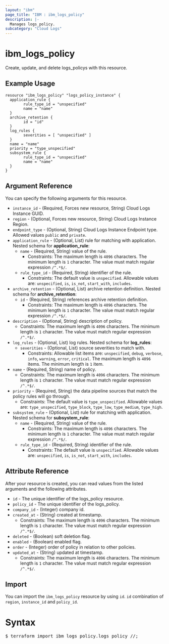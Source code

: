 ```yaml
---
layout: "ibm"
page_title: "IBM : ibm_logs_policy"
description: |-
  Manages logs_policy.
subcategory: "Cloud Logs"
---
```


# ibm_logs_policy

Create, update, and delete logs_policys with this resource.

## Example Usage

```hcl
resource "ibm_logs_policy" "logs_policy_instance" {
  application_rule {
		rule_type_id = "unspecified"
		name = "name"
  }
  archive_retention {
		id = "id"
  }
  log_rules {
		severities = [ "unspecified" ]
  }
  name = "name"
  priority = "type_unspecified"
  subsystem_rule {
		rule_type_id = "unspecified"
		name = "name"
  }
}
```

## Argument Reference

You can specify the following arguments for this resource.

* `instance_id` - (Required, Forces new resource, String)  Cloud Logs Instance GUID.
* `region` - (Optional, Forces new resource, String) Cloud Logs Instance Region.
* `endpoint_type` - (Optional, String) Cloud Logs Instance Endpoint type. Allowed values `public` and `private`.
* `application_rule` - (Optional, List) rule for matching with application.
Nested schema for **application_rule**:
	* `name` - (Required, String) value of the rule.
	  * Constraints: The maximum length is `4096` characters. The minimum length is `1` character. The value must match regular expression `/^.*$/`.
	* `rule_type_id` - (Required, String) identifier of the rule.
	  * Constraints: The default value is `unspecified`. Allowable values are: `unspecified`, `is`, `is_not`, `start_with`, `includes`.
* `archive_retention` - (Optional, List) archive retention definition.
Nested schema for **archive_retention**:
	* `id` - (Required, String) references archive retention definition.
	  * Constraints: The maximum length is `4096` characters. The minimum length is `1` character. The value must match regular expression `/^.*$/`.
* `description` - (Optional, String) description of policy.
  * Constraints: The maximum length is `4096` characters. The minimum length is `1` character. The value must match regular expression `/^.*$/`.
* `log_rules` - (Optional, List) log rules.
Nested schema for **log_rules**:
	* `severities` - (Optional, List) source severities to match with.
	  * Constraints: Allowable list items are: `unspecified`, `debug`, `verbose`, `info`, `warning`, `error`, `critical`. The maximum length is `4096` items. The minimum length is `1` item.
* `name` - (Required, String) name of policy.
  * Constraints: The maximum length is `4096` characters. The minimum length is `1` character. The value must match regular expression `/^.*$/`.
* `priority` - (Required, String) the data pipeline sources that match the policy rules will go through.
  * Constraints: The default value is `type_unspecified`. Allowable values are: `type_unspecified`, `type_block`, `type_low`, `type_medium`, `type_high`.
* `subsystem_rule` - (Optional, List) rule for matching with application.
Nested schema for **subsystem_rule**:
	* `name` - (Required, String) value of the rule.
	  * Constraints: The maximum length is `4096` characters. The minimum length is `1` character. The value must match regular expression `/^.*$/`.
	* `rule_type_id` - (Required, String) identifier of the rule.
	  * Constraints: The default value is `unspecified`. Allowable values are: `unspecified`, `is`, `is_not`, `start_with`, `includes`.

## Attribute Reference

After your resource is created, you can read values from the listed arguments and the following attributes.

* `id` - The unique identifier of the logs_policy resource.
* `policy_id` - The unique identifier of the logs_policy.
* `company_id` - (Integer) company id.
* `created_at` - (String) created at timestamp.
  * Constraints: The maximum length is `4096` characters. The minimum length is `1` character. The value must match regular expression `/^.*$/`.
* `deleted` - (Boolean) soft deletion flag.
* `enabled` - (Boolean) enabled flag.
* `order` - (Integer) order of policy in relation to other policies.
* `updated_at` - (String) updated at timestamp.
  * Constraints: The maximum length is `4096` characters. The minimum length is `1` character. The value must match regular expression `/^.*$/`.


## Import

You can import the `ibm_logs_policy` resource by using `id`. `id` combination of `region`, `instance_id` and `policy_id`.

# Syntax
<pre>
$ terraform import ibm_logs_policy.logs_policy <region>/<instance_id>/<policy_id>;
</pre>
